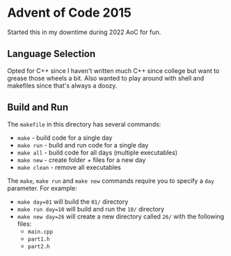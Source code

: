 # Advent of Code 2015

Started this in my downtime during 2022 AoC for fun.

## Language Selection

Opted for C++ since I haven't written much C++ since college but want to grease those wheels a bit. Also wanted to play around with shell and makefiles since that's always a doozy.

## Build and Run

The `makefile` in this directory has several commands:

- `make` - build code for a single day
- `make run` - build and run code for a single day
- `make all` - build code for all days (multiple executables)
- `make new` - create folder + files for a new day
- `make clean` - remove all executables

The `make`, `make run` and `make new` commands require you to specify a `day` parameter. For example:

- `make day=01` will build the `01/` directory
- `make run day=10` will build and run the `10/` directory
- `make new day=26` will create a new directory called `26/` with the following files:
    - `main.cpp`
    - `part1.h`
    - `part2.h`
